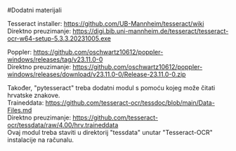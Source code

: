 #Dodatni materijali

Tesseract installer: https://github.com/UB-Mannheim/tesseract/wiki  
Direktno preuzimanje: https://digi.bib.uni-mannheim.de/tesseract/tesseract-ocr-w64-setup-5.3.3.20231005.exe

Poppler: https://github.com/oschwartz10612/poppler-windows/releases/tag/v23.11.0-0  
Direktno preuzimanje: https://github.com/oschwartz10612/poppler-windows/releases/download/v23.11.0-0/Release-23.11.0-0.zip

Također, "pytesseract" treba dodatni modul s pomoću kojeg može čitati hrvatske znakove.  
Traineddata: https://github.com/tesseract-ocr/tessdoc/blob/main/Data-Files.md  
Direktno preuzimanje: https://github.com/tesseract-ocr/tessdata/raw/4.00/hrv.traineddata  
Ovaj modul treba staviti u direktorij "tessdata" unutar "Tesseract-OCR" instalacije na računalu.
